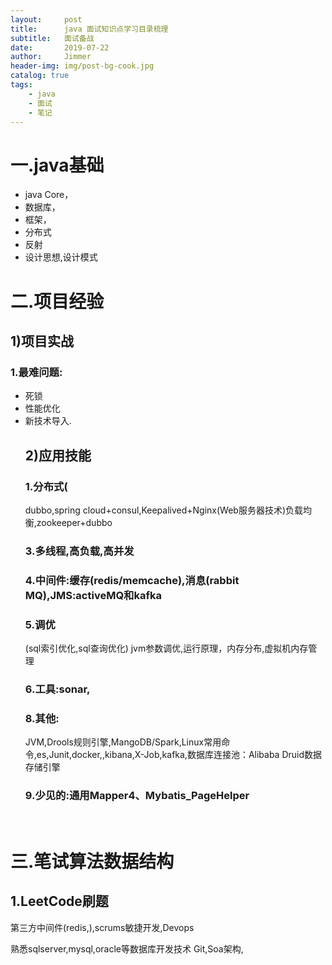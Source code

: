 ```yaml
---
layout:     post
title:      java 面试知识点学习目录梳理
subtitle:   面试备战
date:       2019-07-22
author:     Jimmer
header-img: img/post-bg-cook.jpg
catalog: true
tags:
    - java
    - 面试
    - 笔记
---
```



# 一.java基础
- java Core，
- 数据库，
- 框架，
- 分布式
- 反射
- 设计思想,设计模式
# 二.项目经验
## 1)项目实战
### 1.最难问题:
- 死锁
- 性能优化
- 新技术导入. 
  ## 2)应用技能
    ### 1.分布式(
    dubbo,spring cloud+consul,Keepalived+Nginx(Web服务器技术)负载均衡,zookeeper+dubbo
    ### 3.多线程,高负载,高并发
    ### 4.中间件:缓存(redis/memcache),消息(rabbit MQ),JMS:activeMQ和kafka
    ### 5.调优
     (sql索引优化,sql查询优化)
      jvm参数调优,运行原理，内存分布,虚拟机内存管理
    ### 6.工具:sonar,
    ### 8.其他:
  JVM,Drools规则引擎,MangoDB/Spark,Linux常用命令,es,Junit,docker,,kibana,X-Job,kafka,数据库连接池：Alibaba Druid数据存储引擎
    ### 9.少见的:通用Mapper4、Mybatis_PageHelper
  
​    
  
# 三.笔试算法数据结构
  ## 1.LeetCode刷题

第三方中间件(redis,),scrums敏捷开发,Devops

熟悉sqlserver,mysql,oracle等数据库开发技术
Git,Soa架构,
